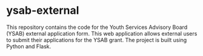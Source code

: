 # ysab-external

This repository contains the code for the Youth Services Advisory Board (YSAB) external application form. This web application allows external users to submit their applications for the YSAB grant. The project is built using Python and Flask.